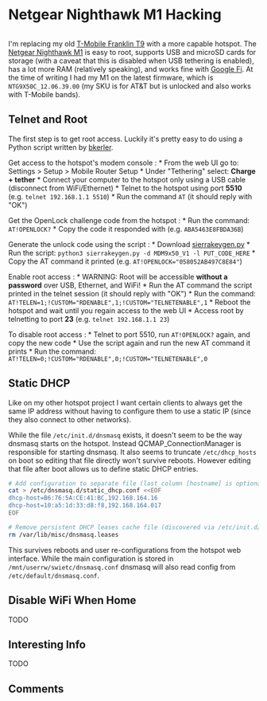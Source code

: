 # Netgear Nighthawk M1 Hacking

```{tags} hacking, hotspot
```

I'm replacing my old [T-Mobile Franklin T9](../../franklin_t9) with a more capable hotspot. The
[Netgear Nighthawk M1](https://www.netgear.com/home/mobile-wifi/hotspots/mr1100/) is easy to root, supports USB and microSD
cards for storage (with a caveat that this is disabled when USB tethering is enabled), has a lot more RAM (relatively
speaking), and works fine with [Google Fi](https://fi.google.com/about). At the time of writing I had my M1 on the latest
firmware, which is `NTG9X50C_12.06.39.00` (my SKU is for AT&T but is unlocked and also works with T-Mobile bands).

## Telnet and Root

The first step is to get root access. Luckily it's pretty easy to do using a Python script written by
[bkerler](https://github.com/bkerler).

Get access to the hotspot's modem console
:   * From the web UI go to: Settings > Setup > Mobile Router Setup
    * Under "Tethering" select: **Charge + tether**
    * Connect your computer to the hotspot only using a USB cable (disconnect from WiFi/Ethernet)
    * Telnet to the hotspot using port **5510** (e.g. `telnet 192.168.1.1 5510`)
    * Run the command `AT` (it should reply with "OK")

Get the OpenLock challenge code from the hotspot
:   * Run the command: `AT!OPENLOCK?`
    * Copy the code it responded with (e.g. `ABA5463E8FBDA36B`)

Generate the unlock code using the script
:   * Download [sierrakeygen.py](../../_static/netgear/sierrakeygen.py)
    * Run the script: `python3 sierrakeygen.py -d MDM9x50_V1 -l PUT_CODE_HERE`
    * Copy the AT command it printed (e.g. `AT!OPENLOCK="058052AB497C8E84"`)

Enable root access
:   * WARNING: Root will be accessible **without a password** over USB, Ethernet, and WiFi!
    * Run the AT command the script printed in the telnet session (it should reply with "OK")
    * Run the command: `AT!TELEN=1;!CUSTOM="RDENABLE",1;!CUSTOM="TELNETENABLE",1`
    * Reboot the hotspot and wait until you regain access to the web UI
    * Access root by telnetting to port **23** (e.g. `telnet 192.168.1.1 23`)

To disable root access
:   * Telnet to port 5510, run `AT!OPENLOCK?` again, and copy the new code
    * Use the script again and run the new AT command it prints
    * Run the command: `AT!TELEN=0;!CUSTOM="RDENABLE",0;!CUSTOM="TELNETENABLE",0`

## Static DHCP

Like on my other hotspot project I want certain clients to always get the same IP address without having to configure them to
use a static IP (since they also connect to other networks).

While the file `/etc/init.d/dnsmasq` exists, it doesn't seem to be the way dnsmasq starts on the hotspot. Instead
QCMAP_ConnectionManager is responsible for starting dnsmasq. It also seems to truncate `/etc/dhcp_hosts` on boot so editing
that file directly won't survive reboots. However editing that file after boot allows us to define static DHCP entries.

```bash
# Add configuration to separate file (last column [hostname] is optional).
cat > /etc/dnsmasq.d/static_dhcp.conf <<EOF
dhcp-host=B6:76:5A:CE:41:BC,192.168.164.16
dhcp-host=10:a5:1d:33:d8:f8,192.168.164.017
EOF

# Remove persistent DHCP leases cache file (discovered via /etc/init.d/dnsmasq).
rm /var/lib/misc/dnsmasq.leases
```

This survives reboots and user re-configurations from the hotspot web interface. While the main configuration is stored in
`/mnt/userrw/swietc/dnsmasq.conf` dnsmasq will also read config from `/etc/default/dnsmasq.conf`.

## Disable WiFi When Home

TODO

## Interesting Info

TODO

## Comments

```{disqus}
```
